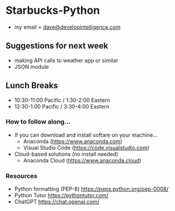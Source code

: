 # Starbucks-Python
* my email = dave@developintelligence.com

## Suggestions for next week
* making API calls to weather app or similar
* JSON module
  
## Lunch Breaks
* 10:30-11:00 Pacific / 1:30-2:00 Eastern
*  12:30-1:00 Pacific / 3:30-4:00 Eastern

### How to follow along...
* If you can download and install softare on your machine...
  * Anaconda (https://www.anaconda.com)
  * Visual Studio Code (https://code.visualstudio.com)
* Cloud-based solutions (no install needed)
  * Anaconda Cloud (https://www.anaconda.cloud)

### Resources
* Python formatting (PEP-8) https://peps.python.org/pep-0008/
* Python Tutor https://pythontutor.com/
* ChatGPT https://chat.openai.com/
